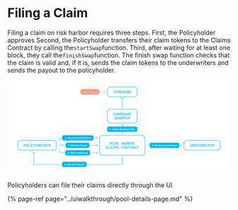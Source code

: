 # Filing a Claim

Filing a claim on risk harbor requires three steps. First, the Policyholder approves Second, the Policyholder transfers their claim tokens to the Claims Contract by calling the`startSwap`function. Third, after waiting for at least one block, they call the`finishSwap`function. The finish swap function checks that the claim is valid and, if it is, sends the claim tokens to the underwriters and sends the payout to the policyholder. 

![](../.gitbook/assets/image%20%284%29.png)

Policyholders can file their claims directly through the UI

{% page-ref page="../uiwalkthrough/pool-details-page.md" %}




